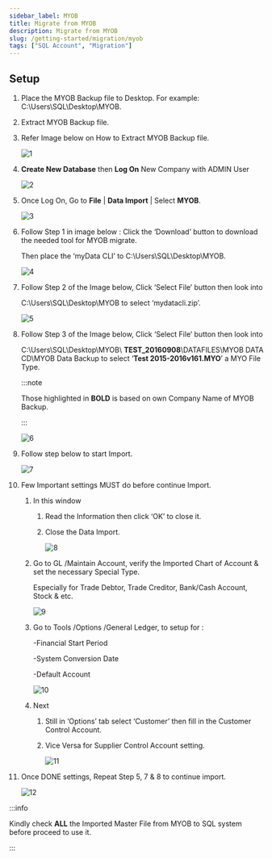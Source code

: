 ```yaml
---
sidebar_label: MYOB
title: Migrate from MYOB
description: Migrate from MYOB
slug: /getting-started/migration/myob
tags: ["SQL Account", "Migration"]
---
```


## Setup

1. Place the MYOB Backup file to Desktop. For example: C:\Users\SQL\Desktop\MYOB.

2. Extract MYOB Backup file.

3. Refer Image below on How to Extract MYOB Backup file.

   ![1](../../../static/img/getting-started/myob-migrate/1.png)

4. **Create New Database** then **Log On** New Company with ADMIN User

   ![2](../../../static/img/getting-started/myob-migrate/2.png)

5. Once Log On, Go to **File** | **Data Import** | Select **MYOB**.

   ![3](../../../static/img/getting-started/myob-migrate/3.png)

6. Follow Step 1 in image below : Click the ‘Download’ button to download the needed tool for MYOB migrate.

   Then place the ‘myData CLI’ to C:\Users\SQL\Desktop\MYOB.

   ![4](../../../static/img/getting-started/myob-migrate/4.png)

7. Follow Step 2 of the Image below, Click ‘Select File’ button then look into

   C:\Users\SQL\Desktop\MYOB to select ‘mydatacli.zip’.

   ![5](../../../static/img/getting-started/myob-migrate/5.png)

8. Follow Step 3 of the Image below, Click ‘Select File’ button then look into

   C:\Users\SQL\Desktop\MYOB\ **TEST_20160908**\DATAFILES\MYOB DATA CD\MYOB Data Backup to select ‘**Test 2015-2016v161.MYO**’ a MYO File Type.

   :::note

   Those highlighted in **BOLD** is based on own Company Name of MYOB Backup.

   :::

   ![6](../../../static/img/getting-started/myob-migrate/6.png)

9. Follow step below to start Import.

   ![7](../../../static/img/getting-started/myob-migrate/7.png)

10. Few Important settings MUST do before continue Import.

      1. In this window

         1. Read the Information then click ‘OK’ to close it.

         2. Close the Data Import.

            ![8](../../../static/img/getting-started/myob-migrate/8.png)

      2. Go to GL /Maintain Account, verify the Imported Chart of Account & set the necessary Special Type.

         Especially for Trade Debtor, Trade Creditor, Bank/Cash Account, Stock & etc.

         ![9](../../../static/img/getting-started/myob-migrate/9.png)

      3. Go to Tools /Options /General Ledger, to setup for :

         -Financial Start Period

         -System Conversion Date

         -Default Account

         ![10](../../../static/img/getting-started/myob-migrate/10.png)

      4. Next

         1. Still in ‘Options’ tab select ‘Customer’ then fill in the Customer Control Account.

         2. Vice Versa for Supplier Control Account setting.

            ![11](../../../static/img/getting-started/myob-migrate/11.png)

11. Once DONE settings, Repeat Step 5, 7 & 8 to continue import.

      ![12](../../../static/img/getting-started/myob-migrate/12.png)

   :::info

   Kindly check **ALL** the Imported Master File from MYOB to SQL system before proceed to use it.

   :::
